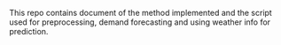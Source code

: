 This repo contains document of the method implemented and the script used for preprocessing, demand forecasting and using weather info for prediction.
